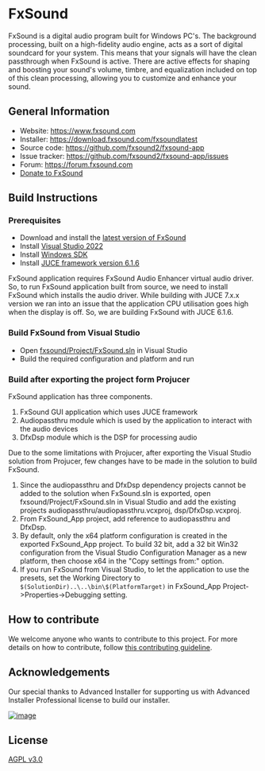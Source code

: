 # FxSound

FxSound is a digital audio program built for Windows PC's. The background processing, built on a high-fidelity audio engine, acts as a sort of digital soundcard for your system. This means that your signals will have the clean passthrough when FxSound is active. There are active effects for shaping and boosting your sound's volume, timbre, and equalization included on top of this clean processing, allowing you to customize and enhance your sound.

## General Information
* Website: https://www.fxsound.com
* Installer: https://download.fxsound.com/fxsoundlatest
* Source code: https://github.com/fxsound2/fxsound-app
* Issue tracker: https://github.com/fxsound2/fxsound-app/issues
* Forum: https://forum.fxsound.com
* [Donate to FxSound](https://www.paypal.com/donate/?hosted_button_id=JVNQGYXCQ2GPG)
  
## Build Instructions
### Prerequisites
* Download and install the [latest version of FxSound](https://download.fxsound.com/fxsoundlatest)
* Install [Visual Studio 2022](https://visualstudio.microsoft.com/vs)
* Install [Windows SDK](https://developer.microsoft.com/en-us/windows/downloads/windows-sdk)
* Install [JUCE framework version 6.1.6](https://github.com/juce-framework/JUCE/releases/tag/6.1.6)
  
FxSound application requires FxSound Audio Enhancer virtual audio driver. So, to run FxSound application built from source, we need to install FxSound which installs the audio driver.
While building with JUCE 7.x.x version we ran into an issue that the application CPU utilisation goes high when the display is off. So, we are building FxSound with JUCE 6.1.6.

### Build FxSound from Visual Studio
* Open [fxsound/Project/FxSound.sln](https://github.com/fxsound2/fxsound-app/blob/main/fxsound/Project/FxSound.sln) in Visual Studio
* Build the required configuration and platform and run

### Build after exporting the project form Projucer
FxSound application has three components. 
1. FxSound GUI application which uses JUCE framework
2. Audiopassthru module which is used by the application to interact with the audio devices
3. DfxDsp module which is the DSP for processing audio

Due to the some limitations with Projucer, after exporting the Visual Studio solution from Projucer, few changes have to be made in the solution to build FxSound.
1. Since the audiopassthru and DfxDsp dependency projects cannot be added to the solution when FxSound.sln is exported, open fxsound/Project/FxSound.sln in Visual Studio and add the existing projects audiopassthru/audiopassthru.vcxproj, dsp/DfxDsp.vcxproj.
2. From FxSound_App project, add reference to audiopassthru and DfxDsp.
3. By default, only the x64 platform configuration is created in the exported FxSound_App project. To build 32 bit, add a 32 bit Win32 configuration from the Visual Studio Configuration Manager as a new platform, then choose x64 in the "Copy settings from:" option.
4. If you run FxSound from Visual Studio, to let the application to use the presets, set the Working Directory to ```$(SolutionDir)..\..\bin\$(PlatformTarget)``` in FxSound_App Project->Properties->Debugging setting.

## How to contribute
We welcome anyone who wants to contribute to this project. For more details on how to contribute, follow [this contributing guideline](./CONTRIBUTING.md).

## Acknowledgements
Our special thanks to Advanced Installer for supporting us with Advanced Installer Professional license to build our installer.

[![image](https://github.com/user-attachments/assets/c133fe06-619c-4c17-bce9-f1cf051c5265)](https://www.advancedinstaller.com)

## License
[AGPL v3.0](https://github.com/fxsound2/fxsound-app/blob/main/LICENSE)
